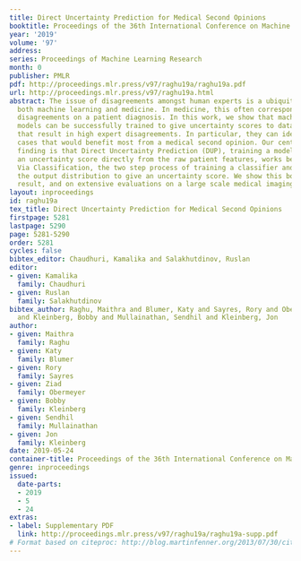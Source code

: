 ```yaml
---
title: Direct Uncertainty Prediction for Medical Second Opinions
booktitle: Proceedings of the 36th International Conference on Machine Learning
year: '2019'
volume: '97'
address: 
series: Proceedings of Machine Learning Research
month: 0
publisher: PMLR
pdf: http://proceedings.mlr.press/v97/raghu19a/raghu19a.pdf
url: http://proceedings.mlr.press/v97/raghu19a.html
abstract: The issue of disagreements amongst human experts is a ubiquitous one in
  both machine learning and medicine. In medicine, this often corresponds to doctor
  disagreements on a patient diagnosis. In this work, we show that machine learning
  models can be successfully trained to give uncertainty scores to data instances
  that result in high expert disagreements. In particular, they can identify patient
  cases that would benefit most from a medical second opinion. Our central methodological
  finding is that Direct Uncertainty Prediction (DUP), training a model to predict
  an uncertainty score directly from the raw patient features, works better than Uncertainty
  Via Classification, the two step process of training a classifier and postprocessing
  the output distribution to give an uncertainty score. We show this both with a theoretical
  result, and on extensive evaluations on a large scale medical imaging application.
layout: inproceedings
id: raghu19a
tex_title: Direct Uncertainty Prediction for Medical Second Opinions
firstpage: 5281
lastpage: 5290
page: 5281-5290
order: 5281
cycles: false
bibtex_editor: Chaudhuri, Kamalika and Salakhutdinov, Ruslan
editor:
- given: Kamalika
  family: Chaudhuri
- given: Ruslan
  family: Salakhutdinov
bibtex_author: Raghu, Maithra and Blumer, Katy and Sayres, Rory and Obermeyer, Ziad
  and Kleinberg, Bobby and Mullainathan, Sendhil and Kleinberg, Jon
author:
- given: Maithra
  family: Raghu
- given: Katy
  family: Blumer
- given: Rory
  family: Sayres
- given: Ziad
  family: Obermeyer
- given: Bobby
  family: Kleinberg
- given: Sendhil
  family: Mullainathan
- given: Jon
  family: Kleinberg
date: 2019-05-24
container-title: Proceedings of the 36th International Conference on Machine Learning
genre: inproceedings
issued:
  date-parts:
  - 2019
  - 5
  - 24
extras:
- label: Supplementary PDF
  link: http://proceedings.mlr.press/v97/raghu19a/raghu19a-supp.pdf
# Format based on citeproc: http://blog.martinfenner.org/2013/07/30/citeproc-yaml-for-bibliographies/
---
```

